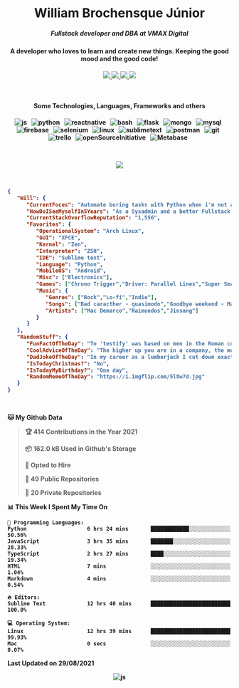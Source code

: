 <h1 align="center">William Brochensque Júnior</h1>

<h5 align="center">Fullstack developer and DBA at VMAX Digital</h5>
<h4 align="center">A developer who loves to learn and create new things. Keeping the good mood and the good code!<h4/>

<p align="center">
	<a href="https://gist.github.com/willnaoosmith">
		<img src="https://img.shields.io/badge/-Gists-000?style=for-the-badge&logo=Github&logoColor=white" />
	</a>
	<a href="https://stackoverflow.com/users/story/12368797">
		<img src="https://img.shields.io/badge/Stack_Overflow-FE7A16?style=for-the-badge&logo=stack-overflow&logoColor=white" />
	</a>
	<a href="mailto:brochensquewill@protonmail.com">
		<img src="https://img.shields.io/badge/protonmail-%238B89CC.svg?&style=for-the-badge&logo=protonmail&logoColor=white" />
	</a>
	<a href="https://www.facebook.com/willnaoosmith">
		<img src="https://img.shields.io/badge/facebook-%231877F2.svg?&style=for-the-badge&logo=facebook&logoColor=white" />
	</a>
</p>

<br>

<h4 align="center">Some Technologies, Languages, Frameworks and others<h4/>
	
<p align="center">
	<img src="https://img.shields.io/badge/JavaScript-F7DF1E?style=for-the-badge&logo=javascript&logoColor=black" alt="js" />&nbsp;&nbsp;
	<img src="https://img.shields.io/badge/python%20-%2314354C.svg?&style=for-the-badge&logo=python&logoColor=white" alt="python" />&nbsp;&nbsp;
	<img src="https://img.shields.io/badge/react_native%20-%2320232a.svg?&style=for-the-badge&logo=react&logoColor=%2361DAFB" alt="reactnative" />&nbsp;&nbsp;
	<img src="https://img.shields.io/badge/shell_script%20-%23121011.svg?&style=for-the-badge&logo=gnu-bash&logoColor=white" alt="bash" />&nbsp;&nbsp;
	<img src="https://img.shields.io/badge/flask%20-%23000.svg?&style=for-the-badge&logo=flask&logoColor=white" alt="flask" />&nbsp;&nbsp;
	<img src="https://img.shields.io/badge/MongoDB-%234ea94b.svg?&style=for-the-badge&logo=mongodb&logoColor=white" alt="mongo" />&nbsp;&nbsp;
	<img src="https://img.shields.io/badge/MySQL-00000F?style=for-the-badge&logo=mysql&logoColor=white" alt="mysql" />&nbsp;&nbsp;
	<img src="https://img.shields.io/badge/Firebase-ffca28?style=for-the-badge&logo=firebase&logoColor=black" alt="firebase" />&nbsp;&nbsp;
	<img src="https://img.shields.io/badge/Selenium-43B02A?style=for-the-badge&logo=selenium&logoColor=white" alt="selenium" />&nbsp;&nbsp;
	<img src="https://img.shields.io/badge/Linux-FCC624?style=for-the-badge&logo=linux&logoColor=black" alt="linux" />&nbsp;&nbsp;
	<img src="https://img.shields.io/badge/github_actions-2088FF?style=for-the-badge&logo=github-actions&logoColor=white" alt="sublimetext" />&nbsp;&nbsp;
	<img src="https://img.shields.io/badge/postman-FF6C37?style=for-the-badge&logo=postman&logoColor=white" alt="postman" />&nbsp;&nbsp;
	<img src="https://img.shields.io/badge/git-F05032?style=for-the-badge&logo=git&logoColor=white" alt="git" />&nbsp;&nbsp;
	<img src="https://img.shields.io/badge/trello-0079BF?style=for-the-badge&logo=trello&logoColor=white" alt="trello" />&nbsp;&nbsp;
	<img src="https://img.shields.io/badge/open_source_initiative-3DA639?style=for-the-badge&logo=open-source-initiative&logoColor=white" alt="openSourceInitiative" />&nbsp;&nbsp;
	<img src="https://img.shields.io/static/v1?style=for-the-badge&message=Metabase&color=509EE3&logo=Metabase&logoColor=FFFFFF&label=" alt="Metabase" />&nbsp;&nbsp;
</p>

</br>
<p align="center">
	<img src="https://spotify-github-profile.vercel.app/api/view?uid=12181824518&cover_image=false&theme=default" />
</p>

</br>

<!--START_SECTION:mydata-->

```json
{
   "Will": {
      "CurrentFocus": "Automate boring tasks with Python when i'm not at work",
      "HowDoISeeMyselfIn5Years": "As a Sysadmin and a better Fullstack Developer",
      "CurrentStackOverflowReputation": "1,556",
      "Favorites": {
         "OperationalSystem": "Arch Linux",
         "GUI": "XFCE",
         "Kernel": "Zen",
         "Interpreter": "ZSH",
         "IDE": "Sublime text",
         "Language": "Python",
         "MobileOS": "Android",
         "Misc": ["Electronics"],
         "Games": ["Chrono Trigger","Driver: Parallel Lines","Super Smash Brothers Melee"],
         "Music": {
            "Genres": ["Rock","Lo-fi","Indie"],
            "Songs": ["Bad caracther - quasimodo","Goodbye weekend - Mac de marco","Reggae do Maneiro - Raimundos"],
            "Artists": ["Mac Demarco","Raimundos","Jinsang"]
         }
      }
   },
   "RandomStuff": {
      "FunFactOfTheDay": "To 'testify' was based on men in the Roman court swearing to a statement made by swearing on their testicles.",
      "CoolAdviceOfTheDay": "The higher up you are in a company, the more likely it is that your boss is a psychopath.",
      "DadJokeOfTheDay": "In my career as a lumberjack I cut down exactly 52,487 trees. I know because I kept a log.",
      "IsTodayChristmas?": "No",
      "IsTodayMyBirthday?": "One day",
      "RandomMemeOfTheDay": "https://i.imgflip.com/5l8w7d.jpg"
   }
}
```

<!--END_SECTION:mydata-->

<br>

<!--START_SECTION:waka-->
**🐱 My Github Data** 

> 🏆 414 Contributions in the Year 2021
 > 
> 📦 162.0 kB Used in Github's Storage 
 > 
> 💼 Opted to Hire
 > 
> 📜 49 Public Repositories 
 > 
> 🔑 20 Private Repositories  
 > 
📊 **This Week I Spent My Time On** 

```text
💬 Programming Languages: 
Python                   6 hrs 24 mins       ████████████░░░░░░░░░░░░░   50.56% 
JavaScript               3 hrs 35 mins       ███████░░░░░░░░░░░░░░░░░░   28.33% 
TypeScript               2 hrs 27 mins       ████░░░░░░░░░░░░░░░░░░░░░   19.34% 
HTML                     7 mins              ░░░░░░░░░░░░░░░░░░░░░░░░░   1.04% 
Markdown                 4 mins              ░░░░░░░░░░░░░░░░░░░░░░░░░   0.54%

🔥 Editors: 
Sublime Text             12 hrs 40 mins      █████████████████████████   100.0%

💻 Operating System: 
Linux                    12 hrs 39 mins      █████████████████████████   99.93% 
Mac                      0 secs              ░░░░░░░░░░░░░░░░░░░░░░░░░   0.07%

```


 Last Updated on 29/08/2021
<!--END_SECTION:waka-->

<p align="center">
	<img src="https://komarev.com/ghpvc/?username=willnaoosmith&color=fb760b&label=Visitors" alt="js" />
</p>
